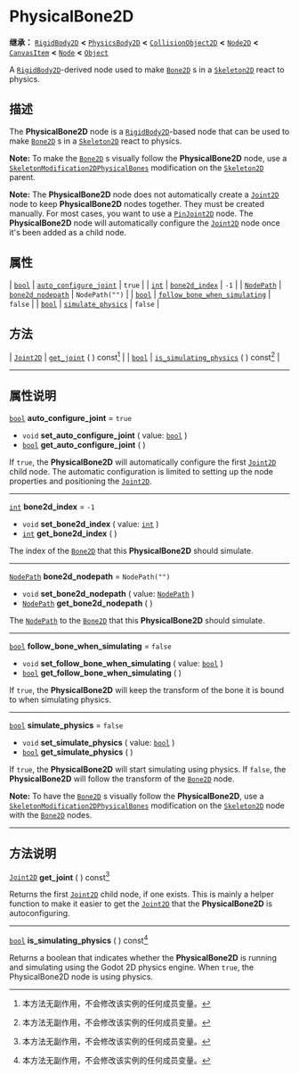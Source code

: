 <!-- ⚠ 请勿编辑本文件 ⚠ -->
<!-- 本文档使用脚本从 WeDot 引擎源码仓库生成。 -->
<!-- 生成脚本：https://github.com/WeDot-Engine/WeDot/tree/4.3/doc/tools/make_md.py； -->
<!-- 原文件：https://github.com/WeDot-Engine/WeDot/tree/4.3/doc/classes/PhysicalBone2D.xml。 -->

<div id="_class_physicalbone2d"></div>

# PhysicalBone2D

**继承：** [`RigidBody2D`](class_rigidbody2d.md) **<** [`PhysicsBody2D`](class_physicsbody2d.md) **<** [`CollisionObject2D`](class_collisionobject2d.md) **<** [`Node2D`](class_node2d.md) **<** [`CanvasItem`](class_canvasitem.md) **<** [`Node`](class_node.md) **<** [`Object`](class_object.md)

A [`RigidBody2D`](class_rigidbody2d.md)-derived node used to make [`Bone2D`](class_bone2d.md) s in a [`Skeleton2D`](class_skeleton2d.md) react to physics.

## 描述

The **PhysicalBone2D** node is a [`RigidBody2D`](class_rigidbody2d.md)-based node that can be used to make [`Bone2D`](class_bone2d.md) s in a [`Skeleton2D`](class_skeleton2d.md) react to physics.

 **Note:** To make the [`Bone2D`](class_bone2d.md) s visually follow the **PhysicalBone2D** node, use a [`SkeletonModification2DPhysicalBones`](class_skeletonmodification2dphysicalbones.md) modification on the [`Skeleton2D`](class_skeleton2d.md) parent.

 **Note:** The **PhysicalBone2D** node does not automatically create a [`Joint2D`](class_joint2d.md) node to keep **PhysicalBone2D** nodes together. They must be created manually. For most cases, you want to use a [`PinJoint2D`](class_pinjoint2d.md) node. The **PhysicalBone2D** node will automatically configure the [`Joint2D`](class_joint2d.md) node once it's been added as a child node.

## 属性

| [`bool`](class_bool.md)         | [`auto_configure_joint`](#class_physicalbone2d_property_auto_configure_joint)               | ``true``         |
| [`int`](class_int.md)           | [`bone2d_index`](#class_physicalbone2d_property_bone2d_index)                               | ``-1``           |
| [`NodePath`](class_nodepath.md) | [`bone2d_nodepath`](#class_physicalbone2d_property_bone2d_nodepath)                         | ``NodePath("")`` |
| [`bool`](class_bool.md)         | [`follow_bone_when_simulating`](#class_physicalbone2d_property_follow_bone_when_simulating) | ``false``        |
| [`bool`](class_bool.md)         | [`simulate_physics`](#class_physicalbone2d_property_simulate_physics)                       | ``false``        |

## 方法

| [`Joint2D`](class_joint2d.md) | [`get_joint`](#class_physicalbone2d_method_get_joint) ( ) const[^const]                         |
| [`bool`](class_bool.md)       | [`is_simulating_physics`](#class_physicalbone2d_method_is_simulating_physics) ( ) const[^const] |

<!-- rst-class:: classref-section-separator -->

---

## 属性说明

<div id="_class_physicalbone2d_property_auto_configure_joint"></div>

[`bool`](class_bool.md) **auto_configure_joint** = ``true`` <div id="class_physicalbone2d_property_auto_configure_joint"></div>

- `void` **set_auto_configure_joint** ( value: [`bool`](class_bool.md) )
- [`bool`](class_bool.md) **get_auto_configure_joint** ( )

If `true`, the **PhysicalBone2D** will automatically configure the first [`Joint2D`](class_joint2d.md) child node. The automatic configuration is limited to setting up the node properties and positioning the [`Joint2D`](class_joint2d.md).

<!-- rst-class:: classref-item-separator -->

---

<div id="_class_physicalbone2d_property_bone2d_index"></div>

[`int`](class_int.md) **bone2d_index** = ``-1`` <div id="class_physicalbone2d_property_bone2d_index"></div>

- `void` **set_bone2d_index** ( value: [`int`](class_int.md) )
- [`int`](class_int.md) **get_bone2d_index** ( )

The index of the [`Bone2D`](class_bone2d.md) that this **PhysicalBone2D** should simulate.

<!-- rst-class:: classref-item-separator -->

---

<div id="_class_physicalbone2d_property_bone2d_nodepath"></div>

[`NodePath`](class_nodepath.md) **bone2d_nodepath** = ``NodePath("")`` <div id="class_physicalbone2d_property_bone2d_nodepath"></div>

- `void` **set_bone2d_nodepath** ( value: [`NodePath`](class_nodepath.md) )
- [`NodePath`](class_nodepath.md) **get_bone2d_nodepath** ( )

The [`NodePath`](class_nodepath.md) to the [`Bone2D`](class_bone2d.md) that this **PhysicalBone2D** should simulate.

<!-- rst-class:: classref-item-separator -->

---

<div id="_class_physicalbone2d_property_follow_bone_when_simulating"></div>

[`bool`](class_bool.md) **follow_bone_when_simulating** = ``false`` <div id="class_physicalbone2d_property_follow_bone_when_simulating"></div>

- `void` **set_follow_bone_when_simulating** ( value: [`bool`](class_bool.md) )
- [`bool`](class_bool.md) **get_follow_bone_when_simulating** ( )

If `true`, the **PhysicalBone2D** will keep the transform of the bone it is bound to when simulating physics.

<!-- rst-class:: classref-item-separator -->

---

<div id="_class_physicalbone2d_property_simulate_physics"></div>

[`bool`](class_bool.md) **simulate_physics** = ``false`` <div id="class_physicalbone2d_property_simulate_physics"></div>

- `void` **set_simulate_physics** ( value: [`bool`](class_bool.md) )
- [`bool`](class_bool.md) **get_simulate_physics** ( )

If `true`, the **PhysicalBone2D** will start simulating using physics. If `false`, the **PhysicalBone2D** will follow the transform of the [`Bone2D`](class_bone2d.md) node.

 **Note:** To have the [`Bone2D`](class_bone2d.md) s visually follow the **PhysicalBone2D**, use a [`SkeletonModification2DPhysicalBones`](class_skeletonmodification2dphysicalbones.md) modification on the [`Skeleton2D`](class_skeleton2d.md) node with the [`Bone2D`](class_bone2d.md) nodes.

<!-- rst-class:: classref-section-separator -->

---

## 方法说明

<div id="_class_physicalbone2d_method_get_joint"></div>

[`Joint2D`](class_joint2d.md) **get_joint** ( ) const[^const]<div id="class_physicalbone2d_method_get_joint"></div>

Returns the first [`Joint2D`](class_joint2d.md) child node, if one exists. This is mainly a helper function to make it easier to get the [`Joint2D`](class_joint2d.md) that the **PhysicalBone2D** is autoconfiguring.

<!-- rst-class:: classref-item-separator -->

---

<div id="_class_physicalbone2d_method_is_simulating_physics"></div>

[`bool`](class_bool.md) **is_simulating_physics** ( ) const[^const]<div id="class_physicalbone2d_method_is_simulating_physics"></div>

Returns a boolean that indicates whether the **PhysicalBone2D** is running and simulating using the Godot 2D physics engine. When `true`, the PhysicalBone2D node is using physics.

[^virtual]: 本方法通常需要用户覆盖才能生效。
[^const]: 本方法无副作用，不会修改该实例的任何成员变量。
[^vararg]: 本方法除了能接受在此处描述的参数外，还能够继续接受任意数量的参数。
[^constructor]: 本方法用于构造某个类型。
[^static]: 调用本方法无需实例，可直接使用类名进行调用。
[^operator]: 本方法描述的是使用本类型作为左操作数的有效运算符。
[^bitfield]: 这个值是由下列位标志构成位掩码的整数。
[^void]: 无返回值。
